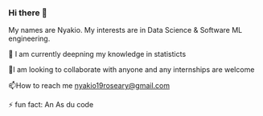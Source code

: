 ### Hi there 👋
My names are Nyakio. My interests are in Data Science & Software ML engineering. 

🌱 I am currently deepning my knowledge in statisticts 

👯I am looking to collaborate with anyone and any internships are welcome

📫How to reach me nyakio19roseary@gmail.com

⚡ fun fact: An As du code
<!--
**NyakioRosemary/NyakioRosemary** is a ✨ _special_ ✨ repository because its `README.md` (this file) appears on your GitHub profile.

Here are some ideas to get you started:

- 🔭 I’m currently working on ...
- 🌱 I’m currently learning ...
- 👯 I’m looking to collaborate on ...
- 🤔 I’m looking for help with ...
- 💬 Ask me about ...
- 📫 How to reach me: ...
- 😄 Pronouns: ...
- ⚡ Fun fact: ...
-->
